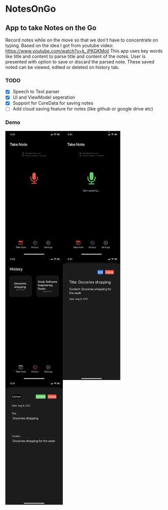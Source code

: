 # NotesOnGo

## App to take Notes on the Go
Record notes while on the move so that we don't have to concentrate on typing.
Based on the idea I got from youtube video: https://www.youtube.com/watch?v=k_jPKGKMojI
This app uses key words like title and content to parse title and content of the notes. User is 
presented with option to save or discard the parsed note. These saved noted can be viewed, edited or deleted on history tab.

### TODO
- [x] Speech to Text parser
- [x] UI and ViewModel seperation
- [x] Support for CoreData for saving notes
- [ ] Add cloud saving feature for notes (like github or google drive etc)

### Demo
<img src="https://github.com/ghmanoj/NotesOnGo/blob/74a64c8d0f61991bee670d943145d4d5153719b3/demo/1.PNG" width=180 align=left>
<img src="https://github.com/ghmanoj/NotesOnGo/blob/74a64c8d0f61991bee670d943145d4d5153719b3/demo/1_1.PNG" width=180 align=left>
<img src="https://github.com/ghmanoj/NotesOnGo/blob/74a64c8d0f61991bee670d943145d4d5153719b3/demo/2.PNG" width=180 align=left>
<img src="https://github.com/ghmanoj/NotesOnGo/blob/74a64c8d0f61991bee670d943145d4d5153719b3/demo/2_1.PNG" width=180 align=left>
<img src="https://github.com/ghmanoj/NotesOnGo/blob/74a64c8d0f61991bee670d943145d4d5153719b3/demo/2_2.PNG" width=180 align=left>


